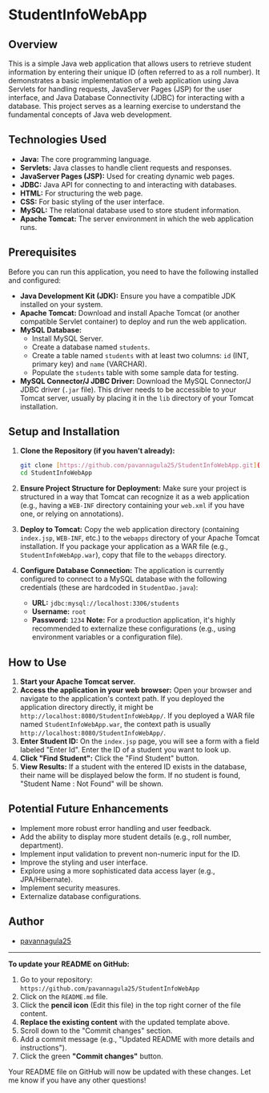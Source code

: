 # StudentInfoWebApp
## Overview

This is a simple Java web application that allows users to retrieve student information by entering their unique ID (often referred to as a roll number). It demonstrates a basic implementation of a web application using Java Servlets for handling requests, JavaServer Pages (JSP) for the user interface, and Java Database Connectivity (JDBC) for interacting with a database. This project serves as a learning exercise to understand the fundamental concepts of Java web development.

## Technologies Used

* **Java:** The core programming language.
* **Servlets:** Java classes to handle client requests and responses.
* **JavaServer Pages (JSP):** Used for creating dynamic web pages.
* **JDBC:** Java API for connecting to and interacting with databases.
* **HTML:** For structuring the web page.
* **CSS:** For basic styling of the user interface.
* **MySQL:** The relational database used to store student information.
* **Apache Tomcat:** The server environment in which the web application runs.

## Prerequisites

Before you can run this application, you need to have the following installed and configured:

* **Java Development Kit (JDK):** Ensure you have a compatible JDK installed on your system.
* **Apache Tomcat:** Download and install Apache Tomcat (or another compatible Servlet container) to deploy and run the web application.
* **MySQL Database:**
    * Install MySQL Server.
    * Create a database named `students`.
    * Create a table named `students` with at least two columns: `id` (INT, primary key) and `name` (VARCHAR).
    * Populate the `students` table with some sample data for testing.
* **MySQL Connector/J JDBC Driver:** Download the MySQL Connector/J JDBC driver (`.jar` file). This driver needs to be accessible to your Tomcat server, usually by placing it in the `lib` directory of your Tomcat installation.

## Setup and Installation

1.  **Clone the Repository (if you haven't already):**
    ```bash
    git clone [https://github.com/pavannagula25/StudentInfoWebApp.git](https://github.com/pavannagula25/StudentInfoWebApp.git)
    cd StudentInfoWebApp
    ```

2.  **Ensure Project Structure for Deployment:** Make sure your project is structured in a way that Tomcat can recognize it as a web application (e.g., having a `WEB-INF` directory containing your `web.xml` if you have one, or relying on annotations).

3.  **Deploy to Tomcat:** Copy the web application directory (containing `index.jsp`, `WEB-INF`, etc.) to the `webapps` directory of your Apache Tomcat installation. If you package your application as a WAR file (e.g., `StudentInfoWebApp.war`), copy that file to the `webapps` directory.

4.  **Configure Database Connection:** The application is currently configured to connect to a MySQL database with the following credentials (these are hardcoded in `StudentDao.java`):
    * **URL:** `jdbc:mysql://localhost:3306/students`
    * **Username:** `root`
    * **Password:** `1234`
    **Note:** For a production application, it's highly recommended to externalize these configurations (e.g., using environment variables or a configuration file).

## How to Use

1.  **Start your Apache Tomcat server.**
2.  **Access the application in your web browser:** Open your browser and navigate to the application's context path. If you deployed the application directory directly, it might be `http://localhost:8080/StudentInfoWebApp/`. If you deployed a WAR file named `StudentInfoWebApp.war`, the context path is usually `http://localhost:8080/StudentInfoWebApp/`.
3.  **Enter Student ID:** On the `index.jsp` page, you will see a form with a field labeled "Enter Id". Enter the ID of a student you want to look up.
4.  **Click "Find Student":** Click the "Find Student" button.
5.  **View Results:** If a student with the entered ID exists in the database, their name will be displayed below the form. If no student is found, "Student Name : Not Found" will be shown.

## Potential Future Enhancements

* Implement more robust error handling and user feedback.
* Add the ability to display more student details (e.g., roll number, department).
* Implement input validation to prevent non-numeric input for the ID.
* Improve the styling and user interface.
* Explore using a more sophisticated data access layer (e.g., JPA/Hibernate).
* Implement security measures.
* Externalize database configurations.

## Author

* [pavannagula25](https://github.com/pavannagula25)

---

**To update your README on GitHub:**

1.  Go to your repository: `https://github.com/pavannagula25/StudentInfoWebApp`
2.  Click on the `README.md` file.
3.  Click the **pencil icon** (Edit this file) in the top right corner of the file content.
4.  **Replace the existing content** with the updated template above.
5.  Scroll down to the "Commit changes" section.
6.  Add a commit message (e.g., "Updated README with more details and instructions").
7.  Click the green **"Commit changes"** button.

Your README file on GitHub will now be updated with these changes. Let me know if you have any other questions!
